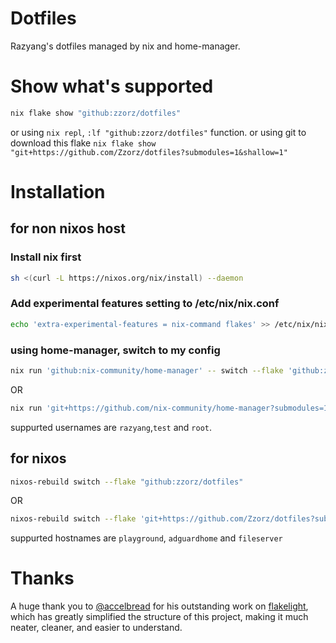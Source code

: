 # Dotfiles

Razyang's dotfiles managed by nix and home-manager.

# Show what's supported

```bash
nix flake show "github:zzorz/dotfiles"
```

or using `nix repl`, `:lf "github:zzorz/dotfiles"` function.
or using git to download this flake `nix flake show "git+https://github.com/Zzorz/dotfiles?submodules=1&shallow=1"`

# Installation

## for non nixos host
### Install nix first
```bash
sh <(curl -L https://nixos.org/nix/install) --daemon
```
### Add experimental features setting to /etc/nix/nix.conf 
```bash
echo 'extra-experimental-features = nix-command flakes' >> /etc/nix/nix.conf
```
### using home-manager, switch to my config
```bash
nix run 'github:nix-community/home-manager' -- switch --flake 'github:zzorz/dotfiles'
```
OR
```bash
nix run 'git+https://github.com/nix-community/home-manager?submodules=1&shallow=1' -- switch --flake 'git+https://github.com/Zzorz/dotfiles?submodules=1&shallow=1'
```
suppurted usernames are `razyang`,`test` and `root`.

## for nixos

```bash
nixos-rebuild switch --flake "github:zzorz/dotfiles"
```
OR
```bash
nixos-rebuild switch --flake 'git+https://github.com/Zzorz/dotfiles?submodules=1&shallow=1'
```
suppurted hostnames are `playground`, `adguardhome` and `fileserver`

# Thanks
A huge thank you to  [@accelbread](https://github.com/accelbread) for his outstanding work on [flakelight](https://github.com/nix-community/flakelight), which has greatly simplified the structure of this project, making it much neater, cleaner, and easier to understand.

